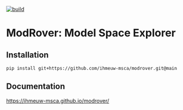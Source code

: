 [![build](https://github.com/ihmeuw-msca/modrover/workflows/build/badge.svg)](https://github.com/ihmeuw-msca/modrover/actions)

# ModRover: Model Space Explorer

## Installation

```shell
pip install git+https://github.com/ihmeuw-msca/modrover.git@main
```

## Documentation

https://ihmeuw-msca.github.io/modrover/